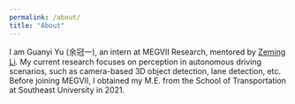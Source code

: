 ```yaml
---
permalink: /about/
title: "About"
---
```


I am Guanyi Yu (余冠一), an intern at MEGVII Research, mentored by [Zeming Li](http://www.zemingli.com/). My current research focuses on perception in autonomous driving scenarios, such as camera-based 3D object detection, lane detection, etc. Before joining MEGVII, I obtained my M.E. from the School of Transportation at Southeast University in 2021.